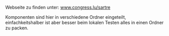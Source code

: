 Webseite zu finden unter: www.congress.lu/sartre

Komponenten sind hier in verschiedene Ordner eingeteilt, einfachkeitshalber ist aber besser beim lokalen Testen alles in einen Ordner zu packen.
